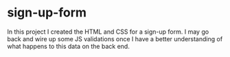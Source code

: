 # sign-up-form

In this project I created the HTML and CSS for a sign-up form. I may go back and wire up some JS validations once I have a better understanding of what happens to this data on the back end.
